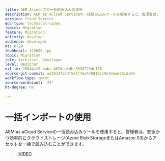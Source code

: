 ```yaml
---
title: AEM Assetsでの一括読み込みの使用
description: AEM as aCloud Serviceの一括読み込みツールを使用すると、管理者は、安全かつ効率的にクラウドストレージ(Azure Blob StorageまたはAmazon S3)からアセットを一括で読み込むことができます。
version: Cloud Service
doc-type: technical-video
topics: Migration
feature: Migration
activity: develop
audience: developer
kt: 6729
thumbnail: 329680.jpg
topic: Migration
role: Architect, Developer
level: Beginner
exl-id: 28644af8-babc-467d-afdb-8538728dc176
source-git-commit: ad203d7a34f5eff7de4768131c9b4ebae261da93
workflow-type: tm+mt
source-wordcount: '73'
ht-degree: 0%

---
```


# 一括インポートの使用

AEM as aCloud Serviceの一括読み込みツールを使用すると、管理者は、安全かつ効率的にクラウドストレージ(Azure Blob StorageまたはAmazon S3)からアセットを一括で読み込むことができます。

>[!VIDEO](https://video.tv.adobe.com/v/329680/?quality=12&learn=on)
